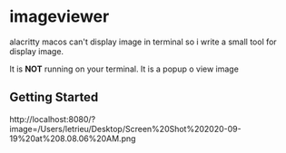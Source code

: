 # imageviewer
 alacritty  macos can't display image in terminal  so i write a small tool for display image. 

 It is **NOT** running on your terminal. It is a popup o view image 

## Getting Started

http://localhost:8080/?image=/Users/letrieu/Desktop/Screen%20Shot%202020-09-19%20at%208.08.06%20AM.png
